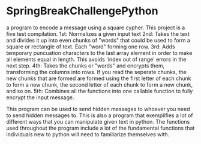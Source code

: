 # SpringBreakChallengePython
a program to encode a message using a square cypher. This project is a five test compilation. 1st: Normalizes a given input text 2nd: Takes the text and divides it up into even chunks of "words" that could be used to form a square or rectangle of text. Each "word" forming one row. 3rd: Adds temporary puncuation characters to the last array element in order to make all elements equal in length. This avoids 'index out of range' errors in the next step. 4th: Takes the chunks or "words" and encrypts them, transforming the columns into rows. If you read the seperate chunks, the new chunks that are formed are formed using the first letter of each chunk to form a new chunk, the second letter of each chunk to form a new chunk, and so on. 5th: Combines all the functions into one callable function to fully encrypt the input message.

This program can be used to send hidden messages to whoever you need to send hidden messages to. This is also a program that exemplifies a lot of different ways that you can manipulate given text in python. The functions used throughout the program include a lot of the fundamental functions that individuals new to python will need to familiarize themselves with.
